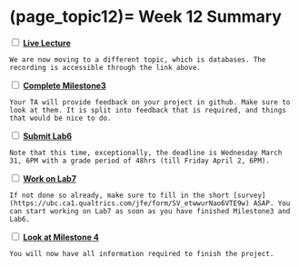 (page_topic12)=
Week 12 Summary
=======================

<label><input type="checkbox" id="week12_task1" class="box"> [**Live Lecture**](https://canvas.ubc.ca/courses/64282/pages/monday-march-29-recording)</input></label>

```{tip}
We are now moving to a different topic, which is databases. The recording is accessible through the link above.
```


<label><input type="checkbox" id="week12_task3" class="box"> [**Complete Milestone3**](../../project/milestone03.md) </input></label>

```{tip}
Your TA will provide feedback on your project in github. Make sure to look at them. It is split into feedback that is required, and things that would be nice to do.  
```

<label><input type="checkbox" id="week12_task2" class="box"> [**Submit Lab6**](https://canvas.ubc.ca/courses/64282/assignments/791128) </input></label>

```{tip}
Note that this time, exceptionally, the deadline is Wednesday March 31, 6PM with a grade period of 48hrs (till Friday April 2, 6PM).
```

<label><input type="checkbox" id="week11_task5" class="box"> [**Work on Lab7**](https://canvas.ubc.ca/courses/64282/assignments/791130)</input></label>

```{tip}
If not done so already, make sure to fill in the short [survey](https://ubc.ca1.qualtrics.com/jfe/form/SV_etwwurNao6VTE9w) ASAP. You can start working on Lab7 as soon as you have finished Milestone3 and Lab6.
```

<label><input type="checkbox" id="week11_task4" class="box"> [**Look at Milestone 4**](../../project/milestone04.md)</input></label>

```{tip}
You will now have all information required to finish the project.
```

